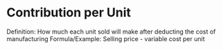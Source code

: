 # Contribution per Unit

Definition: How much each unit sold will make after deducting the cost of manufacturing
Formula/Example: Selling price - variable cost per unit